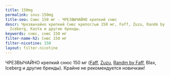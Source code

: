 ```yaml
---
title: 150mg
permalink: snus-150mg
title-seo: Снюс 150 мг - ЧРЕЗВЫЧАЙНО крепкий снюс
descr: Чрезвычайно крепкий Снюс крепостью 150 мг, Faff, Zuzu, Randm by faff, Blax,
  Iceberg, Kasta и другие бренды.
keywords: снюс, снюс 150 мг
filter-name-h2: Снюс 150 мг
filter-nicotine: 150
layout: filter-nicotine
---
```


ЧРЕЗВЫЧАЙНО крепкий снюс 150 мг (<a href="/Faff">Faff</a>, <a href="/zuzu">Zuzu</a>, <a href="/faff-randm">Randm by Faff</a>, Blax, Iceberg и другие бренды). Крайне не рекомендуется новичкам!